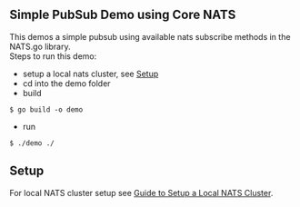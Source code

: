 
## Simple PubSub Demo using Core NATS

This demos a simple pubsub using available nats subscribe methods in the NATS.go library. <br />
Steps to run this demo:
- setup a local nats cluster, see [Setup](#setup) 
- cd into the demo folder
- build
```
$ go build -o demo
```
- run
```
$ ./demo ./
```

## Setup
For local NATS cluster setup see [Guide to Setup a Local NATS Cluster](../../../../cmd/setup/local-nats-cluster/README.md). <br />